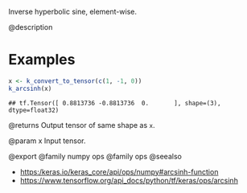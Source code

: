 Inverse hyperbolic sine, element-wise.

@description

# Examples

```r
x <- k_convert_to_tensor(c(1, -1, 0))
k_arcsinh(x)
```

```
## tf.Tensor([ 0.8813736 -0.8813736  0.       ], shape=(3), dtype=float32)
```

@returns
Output tensor of same shape as `x`.

@param x
Input tensor.

@export
@family numpy ops
@family ops
@seealso
+ <https:/keras.io/keras_core/api/ops/numpy#arcsinh-function>
+ <https://www.tensorflow.org/api_docs/python/tf/keras/ops/arcsinh>

